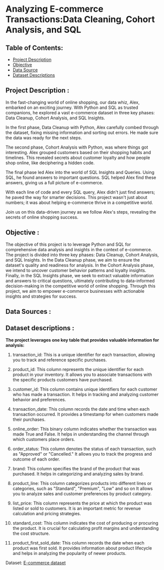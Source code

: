 # Analyzing E-commerce Transactions:Data Cleaning, Cohort Analysis, and SQL

## Table of Contents:

- [Project Description](https://github.com/DarvinciVincent/Analyzing_E-commerce_Transactions/blob/main/README.md#project-description-)
- [Objective](https://github.com/DarvinciVincent/Analyzing_E-commerce_Transactions/blob/main/README.md#Objective-)
- [Data Source](https://github.com/DarvinciVincent/Analyzing_E-commerce_Transactions/blob/main/README.md#data-source-)
- [Dataset Descriptions](https://github.com/DarvinciVincent/Analyzing_E-commerce_Transactions/blob/main/README.md#dataset-description-)

## Project Description : 
In the fast-changing world of online shopping, our data whiz, Alex, embarked on an exciting journey. With Python and SQL as trusted companions, he explored a vast e-commerce dataset in three key phases: Data Cleanup, Cohort Analysis, and SQL Insights.<br>

In the first phase, Data Cleanup with Python, Alex carefully combed through the dataset, fixing missing information and sorting out errors. He made sure the data was ready for the next steps.<br>

The second phase, Cohort Analysis with Python, was where things got interesting. Alex grouped customers based on their shopping habits and timelines. This revealed secrets about customer loyalty and how people shop online, like deciphering a hidden code.<br>

The final phase led Alex into the world of SQL Insights and Queries. Using SQL, he found answers to important questions. SQL helped Alex find these answers, giving us a full picture of e-commerce.<br>

With each line of code and every SQL query, Alex didn't just find answers; he paved the way for smarter decisions. This project wasn't just about numbers; it was about helping e-commerce thrive in a competitive world.<br>

Join us on this data-driven journey as we follow Alex's steps, revealing the secrets of online shopping success.<br>

## Objective : 
The objective of this project is to leverage Python and SQL for comprehensive data analysis and insights in the context of e-commerce. The project is divided into three key phases: Data Cleanup, Cohort Analysis, and SQL Insights. In the Data Cleanup phase, we aim to ensure the dataset's quality and readiness for analysis. In the Cohort Analysis phase, we intend to uncover customer behavior patterns and loyalty insights. Finally, in the SQL Insights phase, we seek to extract valuable information and answers to critical questions, ultimately contributing to data-informed decision-making in the competitive world of online shopping. Through this project, we aim to empower e-commerce businesses with actionable insights and strategies for success.<br>

## Data Sources : 


## Dataset descriptions :
**The project leverages one key table that provides valuable information for analysis:**
1. transaction_id: This is a unique identifier for each transaction, allowing you to track and reference specific purchases.

2. product_id: This column represents the unique identifier for each product in your inventory. It allows you to associate transactions with the specific products customers have purchased.

3. customer_id: This column contains unique identifiers for each customer who has made a transaction. It helps in tracking and analyzing customer behavior and preferences.

4. transaction_date: This column records the date and time when each transaction occurred. It provides a timestamp for when customers made their purchases.

5. online_order: This binary column indicates whether the transaction was made True and False. It helps in understanding the channel through which customers place orders.

6. order_status: This column denotes the status of each transaction, such as "Approved" or "Cancelled." It allows you to track the progress and outcome of each order.

7. brand: This column specifies the brand of the product that was purchased. It helps in categorizing and analyzing sales by brand.

8. product_line: This column categorizes products into different lines or categories, such as "Standard", "Premium", "Low" and so on It allows you to analyze sales and customer preferences by product category.

9. list_price: This column represents the price at which the product was listed or sold to customers. It is an important metric for revenue calculation and pricing strategies.

10. standard_cost: This column indicates the cost of producing or procuring the product. It is crucial for calculating profit margins and understanding the cost structure.

11. product_first_sold_date: This column records the date when each product was first sold. It provides information about product lifecycle and helps in analyzing the popularity of newer products.

Dataset: [E-commerce dataset](https://github.com/DarvinciVincent/Analyzing_E-commerce_Transactions/blob/main/cleaned_dataset.csv)


